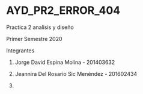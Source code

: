 # AYD_PR2_ERROR_404
Practica 2 analisis y diseño

Primer Semestre 2020

Integrantes

1. Jorge David Espina Molina - 201403632

2. Jeannira Del Rosario Sic Menéndez - 201602434

3. 
